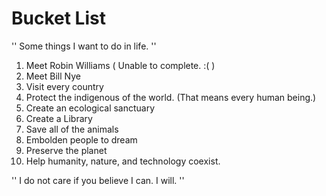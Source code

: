 # Bucket List

'' Some things I want to do in life. ''

1. Meet Robin Williams ( Unable to complete. :( )
2. Meet Bill Nye
3. Visit every country
4. Protect the indigenous of the world. (That means every human being.)
5. Create an ecological sanctuary
6. Create a Library
7. Save all of the animals
8. Embolden people to dream
9. Preserve the planet
10. Help humanity, nature, and technology coexist.

'' I do not care if you believe I can. I will. ''
